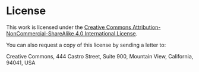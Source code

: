 # License

This work is licensed under the [Creative Commons Attribution-NonCommercial-ShareAlike 4.0 International License](http://creativecommons.org/licenses/by-nc-sa/4.0/).

You can also request a copy of this license by sending a letter to:

Creative Commons, 444 Castro Street, Suite 900, Mountain View, California, 94041, USA
